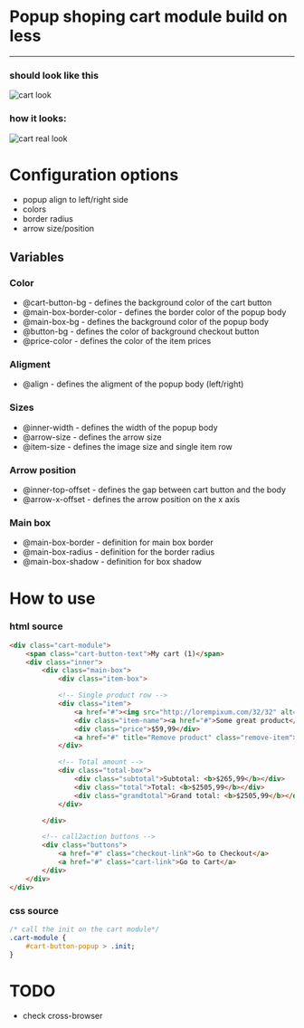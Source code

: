 # Popup shoping cart module build on less
- - -
### should look like this
![cart look](https://raw.github.com/karolgorecki/less-cart/master/assets/cart-icon.png)

### how it looks:
![cart real look](https://raw.github.com/karolgorecki/less-cart/master/assets/cart-icon-css.png)

# Configuration options
* popup align to left/right side
* colors
* border radius
* arrow size/position

## Variables 
### Color
* @cart-button-bg - defines the background color of the cart button
* @main-box-border-color - defines the border color of the popup body
* @main-box-bg - defines the background color of the popup body
* @button-bg - defines the color of background checkout button
* @price-color - defines the color of the item prices

### Aligment
* @align - defines the aligment of the popup body (left/right)

### Sizes
* @inner-width - defines the width of the popup body
* @arrow-size - defines the arrow size
* @item-size - defines the image size and single item row

### Arrow position
* @inner-top-offset - defines the gap between cart button and the body
* @arrow-x-offset - defines the arrow position on the x axis

### Main box
* @main-box-border - definition for main box border
* @main-box-radius - definition for the border radius
* @main-box-shadow - definition for box shadow

# How to use

### html source
```html
<div class="cart-module">
	<span class="cart-button-text">My cart (1)</span>
	<div class="inner">
		<div class="main-box">
			<div class="item-box">

			<!-- Single product row -->
			<div class="item">
				<a href="#"><img src="http://lorempixum.com/32/32" alt=""></a>
				<div class="item-name"><a href="#">Some great product</a></div>
				<div class="price">$59,99</div>
				<a href="#" title="Remove product" class="remove-item">Remove</a>
			</div>

			<!-- Total amount -->
			<div class="total-box">
				<div class="subtotal">Subtotal: <b>$265,99</b></div>
				<div class="total">Total: <b>$2505,99</b></div>
				<div class="grandtotal">Grand total: <b>$2505,99</b></div>
			</div>

		</div>

		<!-- call2action buttons -->
		<div class="buttons">
			<a href="#" class="checkout-link">Go to Checkout</a>
			<a href="#" class="cart-link">Go to Cart</a>
		</div>
	</div>
</div>
```

### css source
```css
/* call the init on the cart module*/
.cart-module {
	#cart-button-popup > .init;
}
```

# TODO
* check cross-browser